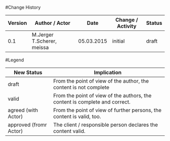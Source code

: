 #Change History
	
|Version	|Author / Actor					|Date		|Change / Activity	|Status	|
| --------  | --------------------------- 	| --------  | ----------------- | ----- |
|0.1		|M.Jerger T.Scherer, meissa		|05.03.2015 |initial			|draft	|


#Legend

|New Status				|Implication					|
| --------------------	| ----------------------------- |
|draft					|From the point of view of the author, the content is not complete|
|valid					|From the point of view of the authors, the content is complete and correct.|
|agreed (with Actor)	|From the point of view of further persons, the content is valid, too.|
|approved (fromr Actor)	|The client / responsible person declares the content valid.|

